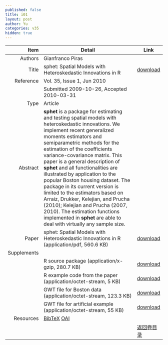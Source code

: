 ```yaml
---
published: false
title: i01
layout: post
author: Yu
categories: v35
hidden: true
---
```


| Item | Detail | Link |
|---:|---|---|
| Authors | Gianfranco Piras| |
| Title |sphet: Spatial Models with Heteroskedastic Innovations in R | [download](http://www.jstatsoft.org/v35/i01/paper) |
| Reference |Vol. 35, Issue 1, Jun 2010 | |
| | Submitted 2009-10-26, Accepted 2010-03-31| | 
| Type | Article| |
| Abstract | <b>sphet</b> is a package for estimating and testing spatial models with heteroskedastic innovations.  We implement recent generalized moments estimators and semiparametric methods for the estimation of the coefficients variance-covariance matrix. This paper is a general description of <b>sphet</b> and all functionalities are illustrated by application to the popular Boston housing dataset.  The package in its current version is limited to the estimators based on Arraiz, Drukker, Kelejian, and Prucha (2010); Kelejian and Prucha (2007, 2010). The estimation functions implemented in <b>sphet</b> are able to deal with virtually any sample size.| |
| Paper | sphet: Spatial Models with Heteroskedastic Innovations in R  (application/pdf, 560.6 KB)| [download](http://www.jstatsoft.org/v35/i01/paper) |
| Supplements | | |
| |R source package  (application/x-gzip, 280.7 KB)|  [download](http://www.jstatsoft.org/v35/i01/supp/1) |
| |R example code from the paper  (application/octet-stream, 5 KB)|  [download](http://www.jstatsoft.org/v35/i01/supp/2) |
| |GWT file for Boston data  (application/octet-stream, 123.3 KB)|  [download](http://www.jstatsoft.org/v35/i01/supp/3) |
| |GWT file for artificial example  (application/octet-stream, 55 KB)|  [download](http://www.jstatsoft.org/v35/i01/supp/4) |
| Resources | [BibTeX](http://www.jstatsoft.org/v35/i01/bibtex) [OAI](http://www.jstatsoft.org/oai?verb=GetRecord&identifier=oai.jstatsoft/v35/i01&prefix=oai_dc)| |
| |  | [返回卷目录]({{site.baseurl}}/volume/v35.html) |